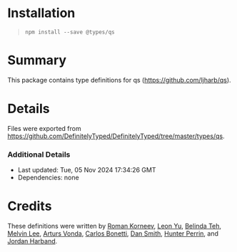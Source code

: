 # Installation

> `npm install --save @types/qs`

# Summary

This package contains type definitions for qs (https://github.com/ljharb/qs).

# Details

Files were exported from https://github.com/DefinitelyTyped/DefinitelyTyped/tree/master/types/qs.

### Additional Details

* Last updated: Tue, 05 Nov 2024 17:34:26 GMT
* Dependencies: none

# Credits

These definitions were written
by [Roman Korneev](https://github.com/RWander), [Leon Yu](https://github.com/leonyu), [Belinda Teh](https://github.com/tehbelinda), [Melvin Lee](https://github.com/zyml), [Arturs Vonda](https://github.com/artursvonda), [Carlos Bonetti](https://github.com/CarlosBonetti), [Dan Smith](https://github.com/dpsmith3), [Hunter Perrin](https://github.com/hperrin),
and [Jordan Harband](https://github.com/ljharb).
